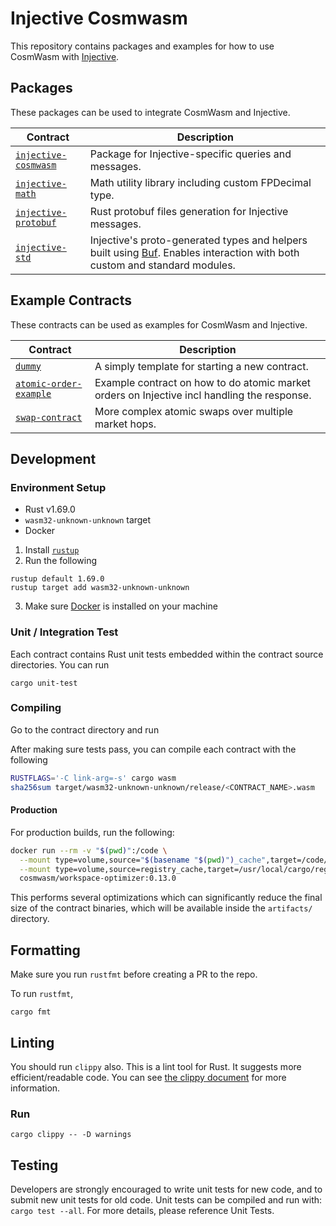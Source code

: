 # Injective Cosmwasm

This repository contains packages and examples for how to use CosmWasm with [Injective](https://injective.com).

## Packages

These packages can be used to integrate CosmWasm and Injective.

| Contract                                                          | Description                                                                                                                                                                      |
| ----------------------------------------------------------------- | -------------------------------------------------------------------------------------------------------------------------------------------------------------------------------- |
| [`injective-cosmwasm`](./packages/injective-cosmwasm/)            | Package for Injective-specific queries and messages.                                                                                                                             |
| [`injective-math`](./packages/injective-math/)                    | Math utility library including custom FPDecimal type.                                                                                                                            |
| [`injective-protobuf`](./packages/injective-protobuf/)            | Rust protobuf files generation for Injective messages.                                                                                                                           |
| [`injective-std`](./packages/injective-std/)                      | Injective's proto-generated types and helpers built using [Buf](https://github.com/bufbuild/buf). Enables interaction with both custom and standard modules.                     |

## Example Contracts

These contracts can be used as examples for CosmWasm and Injective.

| Contract                                                          | Description                                                                                 |
| ----------------------------------------------------------------- | ------------------------------------------------------------------------------------------- |
| [`dummy`](./contracts/dummy/)                                     | A simply template for starting a new contract.                                              |
| [`atomic-order-example`](./contracts/atomic-order-example/)       | Example contract on how to do atomic market orders on Injective incl handling the response. |
| [`swap-contract`](https://github.com/InjectiveLabs/swap-contract) | More complex atomic swaps over multiple market hops.                                        |

## Development

### Environment Setup

- Rust v1.69.0
- `wasm32-unknown-unknown` target
- Docker

1. Install [`rustup`](https://rustup.rs)
2. Run the following

```shell
rustup default 1.69.0
rustup target add wasm32-unknown-unknown
```

3. Make sure [Docker](https://docker.com) is installed on your machine

### Unit / Integration Test

Each contract contains Rust unit tests embedded within the contract source directories. You can run

```shell
cargo unit-test
```

### Compiling

Go to the contract directory and run

After making sure tests pass, you can compile each contract with the following

```bash
RUSTFLAGS='-C link-arg=-s' cargo wasm
sha256sum target/wasm32-unknown-unknown/release/<CONTRACT_NAME>.wasm
```

#### Production

For production builds, run the following:

```bash
docker run --rm -v "$(pwd)":/code \
  --mount type=volume,source="$(basename "$(pwd)")_cache",target=/code/target \
  --mount type=volume,source=registry_cache,target=/usr/local/cargo/registry \
  cosmwasm/workspace-optimizer:0.13.0
```

This performs several optimizations which can significantly reduce the final size of the contract binaries, which will
be available inside the `artifacts/` directory.

## Formatting

Make sure you run `rustfmt` before creating a PR to the repo.

To run `rustfmt`,

```
cargo fmt
```

## Linting

You should run `clippy` also. This is a lint tool for Rust. It suggests more efficient/readable code. You can
see [the clippy document](https://rust-lang.github.io/rust-clippy/master/index.html) for more information.

### Run

```
cargo clippy -- -D warnings
```

## Testing

Developers are strongly encouraged to write unit tests for new code, and to submit new unit tests for old code. Unit
tests can be compiled and run with: `cargo test --all`. For more details, please reference Unit Tests.
